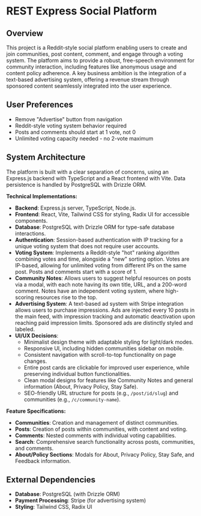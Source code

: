 # REST Express Social Platform

## Overview
This project is a Reddit-style social platform enabling users to create and join communities, post content, comment, and engage through a voting system. The platform aims to provide a robust, free-speech environment for community interaction, including features like anonymous usage and content policy adherence. A key business ambition is the integration of a text-based advertising system, offering a revenue stream through sponsored content seamlessly integrated into the user experience.

## User Preferences
- Remove "Advertise" button from navigation
- Reddit-style voting system behavior required
- Posts and comments should start at 1 vote, not 0
- Unlimited voting capacity needed - no 2-vote maximum

## System Architecture
The platform is built with a clear separation of concerns, using an Express.js backend with TypeScript and a React frontend with Vite. Data persistence is handled by PostgreSQL with Drizzle ORM.

**Technical Implementations:**
- **Backend**: Express.js server, TypeScript, Node.js.
- **Frontend**: React, Vite, Tailwind CSS for styling, Radix UI for accessible components.
- **Database**: PostgreSQL with Drizzle ORM for type-safe database interactions.
- **Authentication**: Session-based authentication with IP tracking for a unique voting system that does not require user accounts.
- **Voting System**: Implements a Reddit-style "hot" ranking algorithm combining votes and time, alongside a "new" sorting option. Votes are IP-based, allowing for unlimited voting from different IPs on the same post. Posts and comments start with a score of 1.
- **Community Notes**: Allows users to suggest helpful resources on posts via a modal, with each note having its own title, URL, and a 200-word comment. Notes have an independent voting system, where high-scoring resources rise to the top.
- **Advertising System**: A text-based ad system with Stripe integration allows users to purchase impressions. Ads are injected every 10 posts in the main feed, with impression tracking and automatic deactivation upon reaching paid impression limits. Sponsored ads are distinctly styled and labeled.
- **UI/UX Decisions**:
    - Minimalist design theme with adaptable styling for light/dark modes.
    - Responsive UI, including hidden communities sidebar on mobile.
    - Consistent navigation with scroll-to-top functionality on page changes.
    - Entire post cards are clickable for improved user experience, while preserving individual button functionalities.
    - Clean modal designs for features like Community Notes and general information (About, Privacy Policy, Stay Safe).
    - SEO-friendly URL structure for posts (e.g., `/post/id/slug`) and communities (e.g., `/c/community-name`).

**Feature Specifications:**
- **Communities**: Creation and management of distinct communities.
- **Posts**: Creation of posts within communities, with content and voting.
- **Comments**: Nested comments with individual voting capabilities.
- **Search**: Comprehensive search functionality across posts, communities, and comments.
- **About/Policy Sections**: Modals for About, Privacy Policy, Stay Safe, and Feedback information.

## External Dependencies
- **Database**: PostgreSQL (with Drizzle ORM)
- **Payment Processing**: Stripe (for advertising system)
- **Styling**: Tailwind CSS, Radix UI
